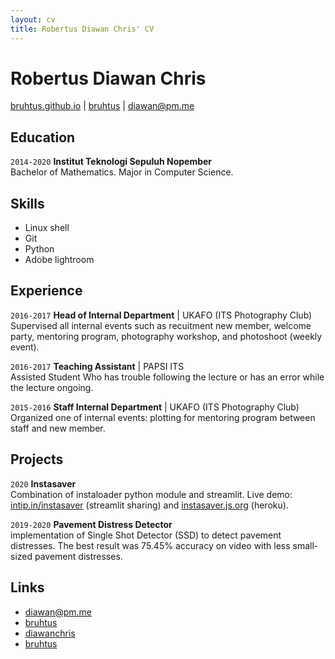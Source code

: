 ```yaml
---
layout: cv
title: Robertus Diawan Chris' CV
---
```

# Robertus Diawan Chris

<div id="webaddress">
<i class="fa fa-home"></i> <a href="http://bruhtus.github.io">bruhtus.github.io</a>
|
<i class="fa fa-github"></i> <a href="http://github.com/bruhtus">bruhtus</a>
|
<i class="fa fa-envelope"></i> <a href="mailto:diawan@pm.me">diawan@pm.me</a>
</div>

## Education

`2014-2020`
__Institut Teknologi Sepuluh Nopember__ <br>
Bachelor of Mathematics. Major in Computer Science.

## Skills

- Linux shell
- Git
- Python
- Adobe lightroom

## Experience

`2016-2017`
__Head of Internal Department__ | UKAFO (ITS Photography Club) <br>
Supervised all internal events such as recuitment new member, welcome party, mentoring program, photography workshop, and photoshoot (weekly event).

`2016-2017`
__Teaching Assistant__ | PAPSI ITS <br>
Assisted Student Who has trouble following the lecture or has an error while the lecture ongoing.

`2015-2016`
__Staff Internal Department__ | UKAFO (ITS Photography Club) <br>
Organized one of internal events: plotting for mentoring program between staff and new member.

## Projects

`2020`
__Instasaver__ <br>
Combination of instaloader python module and streamlit. Live demo: <a href="https://intip.in/instasaver">intip.in/instasaver</a> (streamlit sharing) and <a href="https://instasaver.js.org/">instasaver.js.org</a> (heroku).

`2019-2020`
__Pavement Distress Detector__ <br>
implementation of Single Shot Detector (SSD) to detect pavement distresses.
The best result was 75.45% accuracy on video with less small-sized pavement distresses.

<!-- ## Areas of expertise

* Machine learning
* Data visualisation
* Computer vision -->

## Links

<!-- fa are fontawesome, ai are academicons -->
- <i class="fa fa-envelope"></i> <a href="mailto:diawan@pm.me">diawan@pm.me</a><br />
- <i class="fa fa-github"></i> <a href="http://github.com/bruhtus">bruhtus</a><br />
- <i class="fa fa-twitter"></i> <a href="http://twitter.com/diawanchris">diawanchris</a><br />
- <i class="fa fa-linkedin"></i> <a href="https://www.linkedin.com/in/bruhtus/">bruhtus</a>

<!-- ### Footer

Last updated: May 2013 -->
